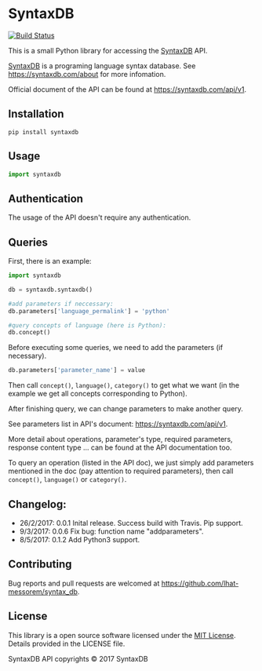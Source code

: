 # SyntaxDB

[![Build Status](https://travis-ci.org/lhat-messorem/syntax_db.svg?branch=master)](https://travis-ci.org/lhat-messorem/syntax_db)

This is a small Python library for accessing the [SyntaxDB](https://syntaxdb.com/) API.

[SyntaxDB](https://syntaxdb.com/) is a programing language syntax database. See https://syntaxdb.com/about for more infomation.

Official document of the API can be found at https://syntaxdb.com/api/v1.

## Installation

```
pip install syntaxdb
```

## Usage

```Python
import syntaxdb
```

## Authentication

The usage of the API doesn't require any authentication.

## Queries

First, there is an example:

```Python
import syntaxdb

db = syntaxdb.syntaxdb()

#add parameters if neccessary:
db.parameters['language_permalink'] = 'python'

#query concepts of language (here is Python):
db.concept()
```

Before executing some queries, we need to add the parameters (if necessary).

```Python
db.parameters['parameter_name'] = value
```

Then call `concept()`, `language()`, `category()` to get what we want (in the example we get all concepts corresponding to Python).

After finishing query, we can change parameters to make another query.

See parameters list in API's document: https://syntaxdb.com/api/v1.

More detail about operations, parameter's type, required parameters, response content type ... can be found at the API documentation too.

To query an operation (listed in the API doc), we just simply add parameters mentioned in the doc (pay attention to required parameters),
then call `concept()`, `language()` or `category()`.

## Changelog:
- 26/2/2017: 0.0.1
			 Inital release.
			 Success build with Travis.
			 Pip support.
- 9/3/2017:  0.0.6
			 Fix bug: function name "addparameters".
- 8/5/2017:  0.1.2
			 Add Python3 support.

## Contributing
Bug reports and pull requests are welcomed at https://github.com/lhat-messorem/syntax_db.

## License
This library is a open source software licensed under the [MIT License](http://opensource.org/licenses/MIT).
Details provided in the LICENSE file.

SyntaxDB API copyrights © 2017 SyntaxDB
